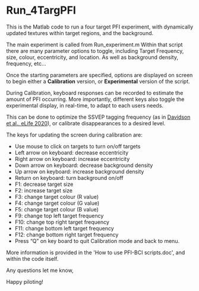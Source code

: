 # Run_4TargPFI
This is the Matlab code to run a four target PFI experiment, with dynamically updated textures within target regions, and the background.

The main experiment is called from Run_experiment.m
Within that script there are many parameter options to toggle, including Target Frequency, size, colour, eccentricity, and location. 
As well as background density, frequency, etc...

Once the starting parameters are specified, options are displayed on screen to begin either a **Calibration** version, or **Experimental** version of the script.

During Calibration, keyboard responses can be recorded to estimate the amount of PFI occurring. 
More importantly, different keys also toggle the experimental display, in real-time, to adapt to each users needs. 

This can be done to optimize the SSVEP tagging frequency (as in [Davidson et al., eLife 2020](https://elifesciences.org/articles/60031)), or calibrate disappearances to a desired level.

The keys for updating the screen during calibration are: 

* Use mouse to click on targets to turn on/off targets
* Left arrow on keyboard: decrease eccentricity
* Right arrow on keyboard: increase eccentricity
* Down arrow on keyboard: decrease background density
* Up arrow on keyboard: increase background density
* Return on keyboard: turn background on/off
*	F1: decrease target size
*	F2: increase target size
*	F3: change target colour (R value)
*	F4: change target colour (G value)
*	F5: change target colour (B value)
*	F9: change top left target frequency
*	F10: change top right target frequency
*	F11: change bottom left target frequency
*	F12: change bottom right target frequency
*	Press “Q” on key board to quit Calibration mode and back to menu. 

More information is provided in the 'How to use PFI-BCI scripts.doc', and within the code itself.

Any questions let me know,

Happy piloting!
